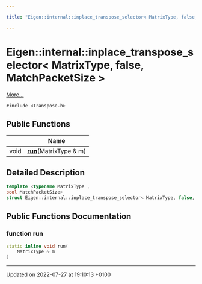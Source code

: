 ```yaml
---

title: "Eigen::internal::inplace_transpose_selector< MatrixType, false, MatchPacketSize >"

---
```


# Eigen::internal::inplace_transpose_selector< MatrixType, false, MatchPacketSize >



 [More...](#detailed-description)


`#include <Transpose.h>`

## Public Functions

|                | Name           |
| -------------- | -------------- |
| void | **[run](http://example.org/classes/structeigen_1_1internal_1_1inplace__transpose__selector_3_01matrixtype_00_01false_00_01matchpacketsize_01_4/#function-run)**(MatrixType & m) |

## Detailed Description

```cpp
template <typename MatrixType ,
bool MatchPacketSize>
struct Eigen::internal::inplace_transpose_selector< MatrixType, false, MatchPacketSize >;
```

## Public Functions Documentation

### function run

```cpp
static inline void run(
    MatrixType & m
)
```


-------------------------------

Updated on 2022-07-27 at 19:10:13 +0100